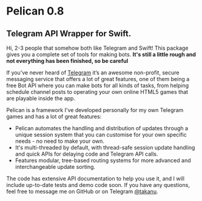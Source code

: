 # Pelican 0.8
## Telegram API Wrapper for Swift.

Hi, 2-3 people that somehow both like Telegram and Swift!   This package gives you a complete set of tools for making bots.
**It's still a little rough and not everything has been finished, so be careful**

If you’ve never heard of [Telegram](https://telegram.org) it’s an awesome non-profit, secure messaging service that offers a lot of great features, one of them being a free Bot API where you can make bots for all kinds of tasks, from helping schedule channel posts to operating your own online HTML5 games that are playable inside the app.

Pelican is a framework I've developed personally for my own Telegram games and has a lot of great features:

- Pelican automates the handling and distribution of updates through a unique session system that you can customise for your own specific needs - no need to make your own.
- It's multi-threaded by default, with thread-safe session update handling and quick APIs for delaying code and Telegram API calls.
- Features modular, tree-based routing systems for more advanced and interchangeable update sorting.

The code has extensive API documentation to help you use it, and I will include up-to-date tests and demo code soon.  If you have any questions, feel free to message me on GitHub or on Telegram [@takanu](https://t.me/takanu).
